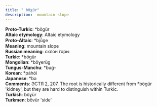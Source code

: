 ```yaml
---
title: " böɣür"
description:  mountain slope
---
```


<strong>Proto-Turkic</strong>:  *bögür<br>
<strong>Altaic etymology</strong>:  Altaic etymology<br>
<strong> Proto-Altaic</strong>:  *bi̯ŭ́ge<br>
<strong>Meaning</strong>:  mountain slope<br>
<strong>Russian meaning</strong>:  склон горы<br>
<strong>Turkic</strong>:  *bögür<br>
<strong>Mongolian</strong>:  *böɣerüg<br>
<strong>Tungus-Manchu</strong>:  *bug-<br>
<strong>Korean</strong>:  *pàhói<br>
<strong>Japanese</strong>:  *bǝ<br>
<strong>Comments</strong>:  ЭСТЯ 2, 207. The root is historically different from *bögür 'kidney', but they are hard to distinguish within Turkic.<br>
<strong>Turkish</strong>:  böɣür<br>
<strong>Turkmen</strong>:  bövür 'side'<br>


